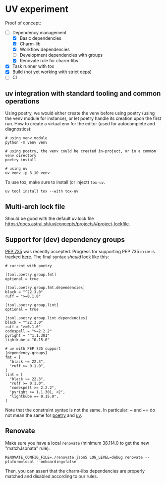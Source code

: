 # UV experiment

Proof of concept:

- [ ] Dependency management
  - [x] Basic dependencies
  - [x] Charm-lib
  - [x] Workflow dependencies
  - [ ] Development dependencies with groups
  - [x] Renovate rule for charm-libs
- [x] Task runner with tox
- [x] Build (not yet working with strict deps)
- [ ] CI

## uv integration with standard tooling and common operations

Using poetry, we would either create the venv before using poetry (using the venv module for instance), or let poetry handle its creation upon the first run.
How to create a virtual env for the editor (used for autocomplete and diagnostics):

```shell
# using venv module
python -m venv venv

# using poetry, the venv could be created in-project, or in a common venv directory
poetry install

# using uv
uv venv -p 3.10 venv
```

To use tox, make sure to install (or inject) `tox-uv`.

```shell
uv tool install tox --with tox-uv
```

## Multi-arch lock file

Should be good with the default uv.lock file https://docs.astral.sh/uv/concepts/projects/#project-lockfile.

## Support for (dev) dependency groups

[PEP 735](https://peps.python.org/pep-0735/) was recently accepted. Progress for supporting PEP 735 in uv is tracked [here](https://github.com/astral-sh/uv/issues/8090).
The final syntax _should_ look like this:

```shell
# current with poetry

[tool.poetry.group.fmt]
optional = true

[tool.poetry.group.fmt.dependencies]
black = "^22.3.0"
ruff = ">=0.1.0"

[tool.poetry.group.lint]
optional = true

[tool.poetry.group.lint.dependencies]
black = "^22.3.0"
ruff = ">=0.1.0"
codespell = ">=2.2.2"
pyright = "^1.1.301"
lightkube = "0.15.0"
```

```shell
# uv with PEP 735 support
[dependency-groups]
fmt = [
  "black ~= 22.3",
  "ruff >= 0.1.0",
]
lint = [
  "black ~= 22.3",
  "ruff >= 0.1.0",
  "codespell >= 2.2.2",
  "pyright >= 1.1.301, <2",
  "lightkube == 0.15.0",
]
```

Note that the constraint syntax is not the same. In particular: ~ and ~= do not mean the same for [poetry](https://python-poetry.org/docs/dependency-specification/#tilde-requirements) and [uv](https://docs.astral.sh/uv/concepts/dependencies/#pep-508).

## Renovate

Make sure you have a local `renovate` (minimum 38.114.0 to get the new "matchJsonata" rule).

```shell
RENOVATE_CONFIG_FILE=./renovate.json5 LOG_LEVEL=debug renovate --plaform=local --onboarding=false
```

Then, you can assert that the charm-libs dependencies are properly matched and disabled according to our rules.

